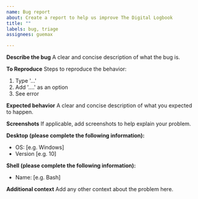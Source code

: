 ```yaml
---
name: Bug report
about: Create a report to help us improve The Digital Logbook
title: ""
labels: bug, triage
assignees: guemax

---
```


**Describe the bug**
A clear and concise description of what the bug is.

**To Reproduce**
Steps to reproduce the behavior:
1. Type '...'
2. Add '....' as an option
3. See error

**Expected behavior**
A clear and concise description of what you expected to happen.

**Screenshots**
If applicable, add screenshots to help explain your problem.

**Desktop (please complete the following information):**
 - OS: [e.g. Windows]
 - Version [e.g. 10]

**Shell (please complete the following information):**
 - Name: [e.g. Bash]

**Additional context**
Add any other context about the problem here.
